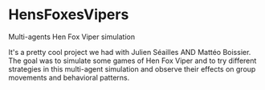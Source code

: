 # HensFoxesVipers
Multi-agents Hen Fox Viper simulation 

It's a pretty cool project we had with Julien Séailles AND Mattéo Boissier. The goal was to simulate some games of Hen Fox Viper and to try different strategies in this multi-agent simulation and observe their effects on group movements and behavioral patterns. 
